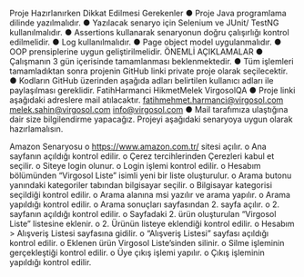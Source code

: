 Proje Hazırlanırken Dikkat Edilmesi Gerekenler
● Proje Java programlama dilinde yazılmalıdır.
● Yazılacak senaryo için Selenium ve JUnit/ TestNG kullanılmalıdır.
● Assertions kullanarak senaryonun doğru çalışırlığı kontrol edilmelidir.
● Log kullanılmalıdır.
● Page object model uygulanmalıdır.
● OOP prensiplerine uygun geliştirilmelidir.
ÖNEMLİ AÇIKLAMALAR
● Çalışmanın 3 gün içerisinde tamamlanması beklenmektedir.
● Tüm işlemleri tamamladıktan sonra projenin GitHub linki private proje olarak seçilecektir.
● Kodların GitHub üzerinden aşağıda adları belirtilen kullanıcı adları ile paylaşılması
gereklidir.
FatihHarmanci
HikmetMelek
VirgosolQA
● Proje linki aşağıdaki adreslere mail atılacaktır.
fatihmehmet.harmanci@virgosol.com
melek.sahin@virgosol.com
info@virgosol.com
● Mail tarafımıza ulaştığına dair size bilgilendirme yapacağız.
Projeyi aşağıdaki senaryoya uygun olarak hazırlamalısın.


Amazon Senaryosu
o https://www.amazon.com.tr/ sitesi açılır.
o Ana sayfanın açıldığı kontrol edilir.
o Çerez tercihlerinden Çerezleri kabul et seçilir.
o Siteye login olunur.
o Login işlemi kontrol edilir.
o Hesabım bölümünden “Virgosol Liste” isimli yeni bir liste oluşturulur.
o Arama butonu yanındaki kategoriler tabından bilgisayar seçilir.
o Bilgisayar kategorisi seçildiği kontrol edilir.
o Arama alanına msi yazılır ve arama yapılır.
o Arama yapıldığı kontrol edilir.
o Arama sonuçları sayfasından 2. sayfa açılır.
o 2. sayfanın açıldığı kontrol edilir.
o Sayfadaki 2. ürün oluşturulan “Virgosol Liste” listesine eklenir.
o 2. Ürünün listeye eklendiği kontrol edilir.
o Hesabım > Alışveriş Listesi sayfasına gidilir.
o “Alışveriş Listesi” sayfası açıldığı kontrol edilir.
o Eklenen ürün Virgosol Liste’sinden silinir.
o Silme işleminin gerçekleştiği kontrol edilir.
o Üye çıkış işlemi yapılır.
o Çıkış işleminin yapıldığı kontrol edilir.